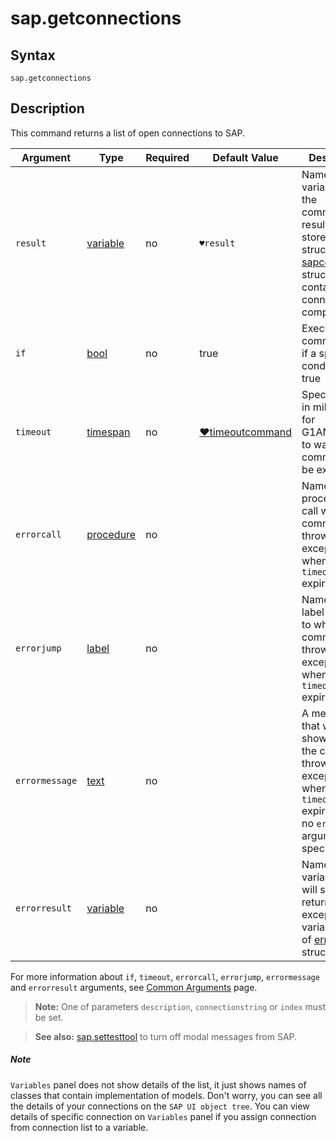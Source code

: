 ﻿# sap.getconnections

## Syntax

```G1ANT
sap.getconnections
```

## Description

This command returns a list of open connections to SAP.


| Argument       | Type                                                         | Required | Default Value                                                | Description                                                  |
| -------------- | ------------------------------------------------------------ | -------- | ------------------------------------------------------------ | ------------------------------------------------------------ |
| `result`       | [variable](/G1ANT.Addons/G1ANT.Language/Structures/VariableStructure.md) | no       | `♥result`                                                    | Name of a variable where the command's result will be stored (a [list](/G1ANT.Addons/G1ANT.Language/Structures/ListStructure.md) structure of [sapcomponent](../../../Structures/SapComponentStructure.md) structures containing connection components) |
| `if`           | [bool](/G1ANT.Addons/G1ANT.Language/Structures/BooleanStructure.md) | no       | true                                                         | Executes the command only if a specified condition is true   |
| `timeout`      | [timespan](/G1ANT.Addons/G1ANT.Language/Structures/TimeSpanStructure.md) | no       | [♥timeoutcommand](/G1ANT.Addons/G1ANT.Addon.Core//Variables/TimeoutCommandVariable.md) | Specifies time in milliseconds for G1ANT.Robot to wait for the command to be executed |
| `errorcall`    | [procedure](/G1ANT.Addons/G1ANT.Language/Structures/ProcedureStructure.md) | no       |                                                              | Name of a procedure to call when the command throws an exception or when a given `timeout` expires |
| `errorjump`    | [label](/G1ANT.Addons/G1ANT.Language/Structures/LabelStructure.md) | no       |                                                              | Name of the label to jump to when the command throws an exception or when a given `timeout` expires |
| `errormessage` | [text](/G1ANT.Addons/G1ANT.Language/Structures/TextStructure.md) | no       |                                                              | A message that will be shown in case the command throws an exception or when a given `timeout` expires, and no `errorjump` argument is specified |
| `errorresult`  | [variable](/G1ANT.Addons/G1ANT.Language/Structures/VariableStructure.md) | no       |                                                              | Name of a variable that will store the returned exception. The variable will be of [error](/G1ANT.Addons/G1ANT.Language/Structures/ErrorStructure.md) structure |

For more information about `if`, `timeout`, `errorcall`, `errorjump`, `errormessage` and `errorresult` arguments, see [Common Arguments](/appendices/common-arguments.md) page.

> **Note:** One of parameters `description`, `connectionstring` or `index` must be set.

> **See also:** [sap.settesttool](../Sessions/SAPSetTestToolModeCommand.md) to turn off modal messages from SAP.

##### Note
`Variables` panel does not show details of the list, it just shows names of classes
that contain implementation of models. Don't worry, you can see all the details
of your connections on the `SAP UI object tree`.
You can view details of specific connection on `Variables` panel if you assign
connection from connection list to a variable.